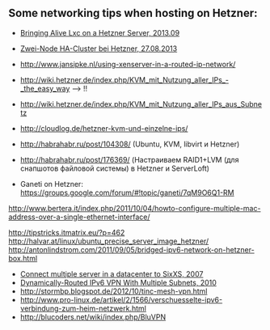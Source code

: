 ## Some networking tips when hosting on Hetzner:
  - [Bringing Alive Lxc on a Hetzner Server, 2013.09](http://bitterpeace.net/bringing-alive-lxc-on-a-hetzner-server/)
  - [Zwei-Node HA-Cluster bei Hetzner, 27.08.2013](http://www.mynakedgirlfriend.de/zwei-node-ha-cluster-bei-hetzner/)
  - http://www.jansipke.nl/using-xenserver-in-a-routed-ip-network/
  - http://wiki.hetzner.de/index.php/KVM_mit_Nutzung_aller_IPs_-_the_easy_way --> !!
  - http://wiki.hetzner.de/index.php/KVM_mit_Nutzung_aller_IPs_aus_Subnetz
  - http://cloudlog.de/hetzner-kvm-und-einzelne-ips/
  - http://habrahabr.ru/post/104308/ (Ubuntu, KVM, libvirt и Hetzner)
  - http://habrahabr.ru/post/176369/ (Настраиваем RAID1+LVM (для снапшотов файловой системы) в Hetzner и ServerLoft)


  - Ganeti on Hetzner: https://groups.google.com/forum/#!topic/ganeti/7qM9O6Q1-RM

http://www.bertera.it/index.php/2011/10/04/howto-configure-multiple-mac-address-over-a-single-ethernet-interface/



http://tipstricks.itmatrix.eu/?p=462
http://halvar.at/linux/ubuntu_precise_server_image_hetzner/
http://antonlindstrom.com/2011/09/05/bridged-ipv6-network-on-hetzner-box.html


- [Connect multiple server in a datacenter to SixXS, 2007](http://www.sixxs.net/forum/?msg=general-604676)
- [Dynamically-Routed IPv6 VPN With Multiple Subnets, 2010](http://unquietwiki.com/ipv6/ipv6_vpn.html)
- http://stormbp.blogspot.de/2012/10/tinc-mesh-vpn.html
- http://www.pro-linux.de/artikel/2/1566/verschuesselte-ipv6-verbindung-zum-heim-netzwerk.html
- http://blucoders.net/wiki/index.php/BluVPN